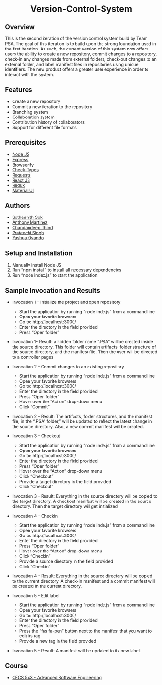 <h1 align="center" style="border: none">Version-Control-System</h1>

## Overview
This is the second iteration of the version control system build by Team PSA. The goal of this iteration is to build upon the strong foundation used in the first iteration. As such, the current version of this system now offers users the ability to create a new repository, commit changes to a repository, check-in any changes made from external folders, check-out changes to an external folder, and label manifest files in repositories using unique identifiers. The new product offers a greater user experience in order to interact with the system. 

## Features
  - Create a new repository
  - Commit a new iteration to the repository
  - Branching system
  - Collaboration system
  - Contribution history of collaborators
  - Support for different file formats

## Prerequisites
 - [Node JS](https://nodejs.org/en/)
 - [Express ](https://expressjs.com/)
 - [Browserify](https://browserify.org/)
 - [Check-Types](https://www.npmjs.com/package/check-types)
 - [Requests](https://www.npmjs.com/package/request)
 - [React JS](https://reactjs.org/)
 - [Redux](https://redux.js.org/)
 - [Material UI](https://material-ui.com/)
 
## Authors
 - [Sotheanith Sok](https://github.com/sotheanith)
 - [Anthony Martinez](https://github.com/Anthony1234567)
 - [Chandandeep Thind](https://github.com/DeepThind)
 - [Prateechi Singh](https://github.com/Prateechi)
 - [Yashua Ovando](https://github.com/ydovando)

## Setup and Installation
1. Manually install Node JS
2. Run “npm install” to install all necessary dependencies
3. Run “node index.js” to start the application

## Sample Invocation and Results
- Invocation 1 - Initialize the project and open repository
  -  Start the application by running “node inde.js” from a command line
  -  Open your favorite browsers
  -  Go to: http://localhost:3000/
  -  Enter the directory in the field provided
  -  Press “Open folder”
- Invocation 1- Result:  a hidden folder name “.PSA” will be created inside the source directory. This folder will contain artifacts, folder structure of the source directory, and the manifest file.  Then the user will be directed to a controller pages

- Invocation 2 - Commit changes to an existing repository
  -  Start the application by running “node inde.js” from a command line
  -  Open your favorite browsers
  -  Go to: http://localhost:3000/
  -  Enter the directory in the field provided
  -  Press “Open folder”
  -  Hover over the “Action” drop-down menu
  -  Click “Commit”
- Invocation 2 - Result: The artifacts, folder structures, and the manifest file, in the “.PSA” folder,” will be updated to reflect the latest change in the source directory. Also, a new commit manifest will be created.  

- Invocation 3 - Checkout
  -  Start the application by running “node inde.js” from a command line
  -  Open your favorite browsers
  -  Go to: http://localhost:3000/
  -  Enter the directory in the field provided
  -  Press “Open folder”
  -  Hover over the “Action” drop-down menu
  -  Click “Checkout”
  -  Provide a target directory in the field provided
  -  Click “Checkout”
- Invocation 3 - Result: Everything in the source directory will be copied to the target directory. A checkout manifest will be created in the source directory. Then the target directory will get initialized. 

- Invocation 4 - Checkin
  -  Start the application by running “node inde.js” from a command line
  -  Open your favorite browsers
  -  Go to: http://localhost:3000/
  -  Enter the directory in the field provided
  -  Press “Open folder”
  -  Hover over the “Action” drop-down menu
  -  Click “Checkin”
  -  Provide a source directory in the field provided
  -  Click “Checkin”

- Invocation 4 - Result: Everything in the source directory will be copied to the current directory. A check-in manifest and a commit manifest will be created in the current directory.

- Invocation 5 - Edit label
  - Start the application by running “node inde.js” from a command line
  - Open your favorite browsers
  - Go to: http://localhost:3000/
  - Enter the directory in the field provided
  - Press “Open folder”
  - Press the “fas fa-pen” button next to the manifest that you want to edit its tag
  - Provide a new tag in the field provided
- Invocation 5 - Result: A manifest will be updated to its new label.

## Course
 - [CECS 543 - Advanced Software Engineering](http://catalog.csulb.edu/preview_course_nopop.php?catoid=5&coid=40035)
